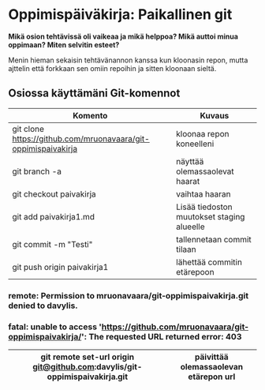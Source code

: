 # Oppimispäiväkirja: Paikallinen git

__Mikä osion tehtävissä oli vaikeaa ja mikä helppoa? Mikä auttoi minua oppimaan? Miten selvitin esteet?__

Menin hieman sekaisin tehtävänannon kanssa kun kloonasin repon, mutta ajttelin että forkkaan sen omiin repoihin ja sitten kloonaan sieltä.

## Osiossa käyttämäni Git-komennot

| Komento | Kuvaus |
| --------| ------ |
| git clone https://github.com/mruonavaara/git-oppimispaivakirja | kloonaa repon koneelleni |
| git branch -a | näyttää olemassaolevat haarat |
| git checkout paivakirja | vaihtaa haaran |
| git add paivakirja1.md | Lisää tiedoston muutokset staging alueelle |
| git commit -m "Testi" | tallennetaan commit tilaan |
| git push origin paivakirja1| lähettää commitin etärepoon |

### remote: Permission to mruonavaara/git-oppimispaivakirja.git denied to davylis.
### fatal: unable to access 'https://github.com/mruonavaara/git-oppimispaivakirja/': The requested URL returned error: 403

| git remote set-url origin git@github.com:davylis/git-oppimispaivakirja.git | päivittää olemassaolevan etärepon url |
| --------| ------ |
